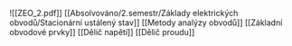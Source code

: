 ![[ZEO_2.pdf]]
[[Absolvováno/2.semestr/Základy elektrických obvodů/Stacionární ustálený stav]]
[[Metody analýzy obvodů]]
[[Základní obvodové prvky]]
[[Dělič napětí]]
[[Dělič proudu]]


